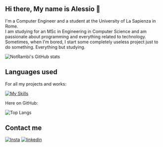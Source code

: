 ## Hi there, My name is Alessio 👋
I'm a Computer Engineer and a student at the University of La Sapienza in Rome.<br>
I am studying for an MSc in Engineering in Computer Science and am passionate about programming and everything related to technology.<br>
Sometimes, when I'm bored, I start some completely useless project just to do something. Everything but studying.

![NotRambi's GitHub stats](https://github-readme-stats.vercel.app/api?username=NotRambi&show_icons=true&rank_icon=github&theme=radical)

## Languages used
For all my projects and works:

[![My Skills](https://skillicons.dev/icons?i=py,c,unity,cs,java,js,html,css,php,postgres,arduino,raspberrypi,matlab)](https://skillicons.dev)

Here on GitHub:

![Top Langs](https://github-readme-stats.vercel.app/api/top-langs/?username=NotRambi&layout=compact&theme=radical)

## Contact me
[![Insta](https://skillicons.dev/icons?i=instagram)](https://www.instagram.com/_lavoree_/)
[![linkedin](https://skillicons.dev/icons?i=linkedin)](https://www.linkedin.com/in/alessio-lavore-822798297?utm_source=share&utm_campaign=share_via&utm_content=profile&utm_medium=android_app )
